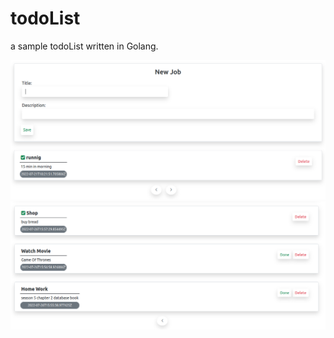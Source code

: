 # todoList

a sample todoList written in Golang. 

![alt text](./images/1.png)
![alt text](./images/2.png)
